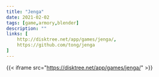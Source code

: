 ```yaml
---
title: "Jenga"
date: 2021-02-02
tags: [game,armory,blender]
description: ""
links: [
	http://disktree.net/app/games/jenga/,
	https://github.com/tong/jenga
]
---
```

{{< iframe src="https://disktree.net/app/games/jenga/" >}}
